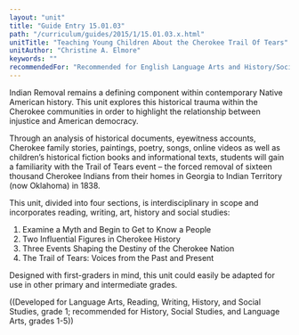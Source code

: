 ```yaml
---
layout: "unit"
title: "Guide Entry 15.01.03"
path: "/curriculum/guides/2015/1/15.01.03.x.html"
unitTitle: "Teaching Young Children About the Cherokee Trail Of Tears"
unitAuthor: "Christine A. Elmore"
keywords: ""
recommendedFor: "Recommended for English Language Arts and History/Social Studies, grades 1-5"
---
```

<main>
<p>
Indian Removal remains a defining component within contemporary Native American history. This unit explores this historical trauma within the Cherokee communities in order to highlight the relationship between injustice and American democracy.
</p>
<p>
Through an analysis of historical documents, eyewitness accounts, Cherokee family stories, paintings, poetry, songs, online videos as well as children’s historical fiction books and informational texts, students will gain a familiarity with the Trail of Tears event – the forced removal of sixteen thousand Cherokee Indians from their homes in Georgia to Indian Territory (now Oklahoma) in 1838.
</p>
<p>
This unit, divided into four sections, is interdisciplinary in scope and incorporates reading, writing, art, history and social studies:
</p>
<ol>
<li>
Examine a Myth and Begin to Get to Know a People
</li>
<li>
Two Influential Figures in Cherokee History
</li>
<li>
Three Events Shaping the Destiny of the Cherokee Nation
</li>
<li>
The Trail of Tears: Voices from the Past and Present
</li>
</ol>
<p>
Designed with first-graders in mind, this unit could easily be adapted for use in other primary and intermediate grades.
</p>
<p>
((Developed for Language Arts, Reading, Writing, History, and Social Studies, grade 1; recommended for History, Social Studies, and Language Arts, grades 1-5))
</p>
</main>